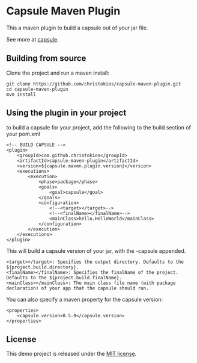 Capsule Maven Plugin
====================

This a maven plugin to build a capsule out of your jar file.

See more at [capsule](https://github.com/puniverse/capsule).

## Building from source
Clone the project and run a maven install:

```
git clone https://github.com/christokios/capsule-maven-plugin.git
cd capsule-maven-plugin
mvn install
```

## Using the plugin in your project
to build a capsule for your project, add the following to the build section of your pom.xml

```
<!-- BUILD CAPSULE -->
<plugin>
	<groupId>com.github.christokios</groupId>
	<artifactId>capsule-maven-plugin</artifactId>
	<version>${capsule.maven.plugin.version}</version>
	<executions>
		<execution>
			<phase>package</phase>
			<goals>
				<goal>capsule</goal>
			</goals>
			<configuration>
				<!--<target></target>-->
				<!--<finalName></finalName>-->
				<mainClass>hello.HelloWorld</mainClass>
			</configuration>
		</execution>
	</executions>
</plugin>
```

This will build a capsule version of your jar, with the -capsule appended.

```
<target></target>: Specifies the output directory. Defaults to the ${project.build.directory}.
<finalName></finalName>: Specifies the finalName of the project. Defaults to the ${project.build.finalName}.
<mainClass></mainClass>: The main class file name (with package declaration) of your app that the capsule should run.
```

You can also specify a maven property for the capsule version:

```
<properties>
	<capsule.version>0.5.0</capsule.version>
</properties>
```

## License

This demo project is released under the [MIT license](http://opensource.org/licenses/MIT).

